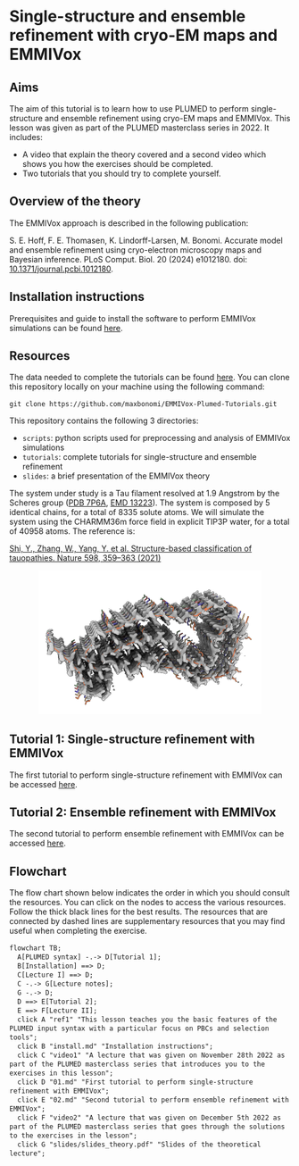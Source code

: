 # Single-structure and ensemble refinement with cryo-EM maps and EMMIVox

## Aims

The aim of this tutorial is to learn how to use PLUMED to perform single-structure and ensemble refinement using cryo-EM maps and EMMIVox.
This lesson was given as part of the PLUMED masterclass series in 2022. It includes:

* A video that explain the theory covered and a second video which shows you how the exercises should be completed.
* Two tutorials that you should try to complete yourself.

## Overview of the theory 

The EMMIVox approach is described in the following publication:

S. E. Hoff, F. E. Thomasen, K. Lindorff-Larsen, M. Bonomi. Accurate model and ensemble refinement using cryo-electron microscopy maps and Bayesian inference.
PLoS Comput. Biol. 20 (2024) e1012180. doi: [10.1371/journal.pcbi.1012180](https://doi.org/10.1371/journal.pcbi.1012180).

## Installation instructions
Prerequisites and guide to install the software to perform EMMIVox simulations can be found [here](install.md).

## Resources

The data needed to complete the tutorials can be found [here](https://github.com/maxbonomi/EMMIVox-Plumed-Tutorials). You can clone this repository locally on your machine using the following command:

````
git clone https://github.com/maxbonomi/EMMIVox-Plumed-Tutorials.git  
````

This repository contains the following 3 directories:
* `scripts`: python scripts used for preprocessing and analysis of EMMIVox simulations
* `tutorials`: complete tutorials for single-structure and ensemble refinement
* `slides`: a brief presentation of the EMMIVox theory

The system under study is a Tau filament resolved at 1.9 Angstrom by the Scheres group
 ([PDB 7P6A](https://www.rcsb.org/structure/7P6A), [EMD 13223](https://www.ebi.ac.uk/emdb/EMD-13223)). The system is composed by 5 identical chains, for a total of 8335 solute atoms.
We will simulate the system using the CHARMM36m force field in explicit TIP3P water, for a total of 40958 atoms. The reference is:

[Shi, Y., Zhang, W., Yang, Y. et al. Structure-based classification of tauopathies. Nature 598, 359–363 (2021)](https://doi.org/10.1038/s41586-021-03911-7)

<p align="center">
  <img src="tau.png" width="400">
</p>


## Tutorial 1: Single-structure refinement with EMMIVox
The first tutorial to perform single-structure refinement with EMMIVox can be accessed [here](01.md).

## Tutorial 2: Ensemble refinement with EMMIVox
The second tutorial to perform ensemble refinement with EMMIVox can be accessed [here](02.md).

## Flowchart
The flow chart shown below indicates the order in which you should consult the resources.  You can click on the nodes to access the various resources.  Follow the thick black lines for the best results.  The resources that are connected by dashed lines are supplementary resources that you may find useful when completing the exercise. 

```mermaid
flowchart TB;
  A[PLUMED syntax] -.-> D[Tutorial 1];
  B[Installation] ==> D;
  C[Lecture I] ==> D;
  C -.-> G[Lecture notes];
  G -.-> D;
  D ==> E[Tutorial 2];
  E ==> F[Lecture II];
  click A "ref1" "This lesson teaches you the basic features of the PLUMED input syntax with a particular focus on PBCs and selection tools";
  click B "install.md" "Installation instructions";
  click C "video1" "A lecture that was given on November 28th 2022 as part of the PLUMED masterclass series that introduces you to the exercises in this lesson";
  click D "01.md" "First tutorial to perform single-structure refinement with EMMIVox";
  click E "02.md" "Second tutorial to perform ensemble refinement with EMMIVox";
  click F "video2" "A lecture that was given on December 5th 2022 as part of the PLUMED masterclass series that goes through the solutions to the exercises in the lesson";
  click G "slides/slides_theory.pdf" "Slides of the theoretical lecture";
```
